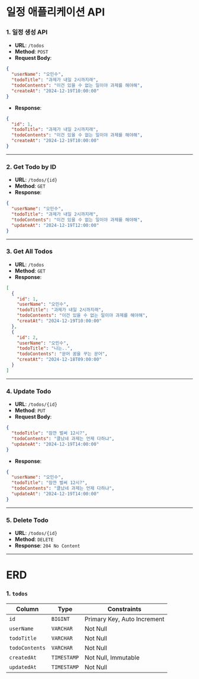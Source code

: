 # 일정 애플리케이션 API


### 1. 일정 생성 API
- **URL**: `/todos`
- **Method**: `POST`
- **Request Body**:
```json
{
  "userName": "오민수",
  "todoTitle": "과제가 내일 2시까지래",
  "todoContents": "이건 있을 수 없는 일이야 과제를 해야해",
  "createAt": "2024-12-19T10:00:00"
}
```
- **Response**:
```json
{
  "id": 1,
  "todoTitle": "과제가 내일 2시까지래",
  "todoContents": "이건 있을 수 없는 일이야 과제를 해야해",
  "createAt": "2024-12-19T10:00:00"
}
```

---

### 2. Get Todo by ID
- **URL**: `/todos/{id}`
- **Method**: `GET`
- **Response**:
```json
{
  "userName": "오민수",
  "todoTitle": "과제가 내일 2시까지래",
  "todoContents": "이건 있을 수 없는 일이야 과제를 해야해",
  "updateAt": "2024-12-19T12:00:00"
}
```

---

### 3. Get All Todos
- **URL**: `/todos`
- **Method**: `GET`
- **Response**:
```json
[
  {
    "id": 1,
    "userName": "오민수",
    "todoTitle": "과제가 내일 2시까지래",
    "todoContents": "이건 있을 수 없는 일이야 과제를 해야해",
    "creatAt": "2024-12-19T10:00:00"
  },
  {
    "id": 2,
    "userName": "오민수",
    "todoTitle": "나는..",
    "todoContents": "문어 꿈을 꾸는 문어",
    "creatAt": "2024-12-18T09:00:00"
  }
]
```

---

### 4. Update Todo
- **URL**: `/todos/{id}`
- **Method**: `PUT`
- **Request Body**:
```json
{
  "todoTitle": "잠깐 벌써 12시?",
  "todoContents": "클났네 과제는 언제 다하냐",
  "updateAt": "2024-12-19T14:00:00"
}
```
- **Response**:
```json
{
  "userName": "오민수",
  "todoTitle": "잠깐 벌써 12시?",
  "todoContents": "클났네 과제는 언제 다하냐",
  "updateAt": "2024-12-19T14:00:00"
}
```

---

### 5. Delete Todo
- **URL**: `/todos/{id}`
- **Method**: `DELETE`
- **Response**: `204 No Content`

---

# ERD


### 1. `todos`
| Column         | Type         | Constraints            |
|----------------|--------------|------------------------|
| `id`           | `BIGINT`     | Primary Key, Auto Increment |
| `userName`     | `VARCHAR`    | Not Null              |
| `todoTitle`    | `VARCHAR`    | Not Null              |
| `todoContents` | `VARCHAR`    | Not Null              |
| `createdAt`    | `TIMESTAMP`  | Not Null, Immutable   |
| `updatedAt`    | `TIMESTAMP`  | Not Null              |
